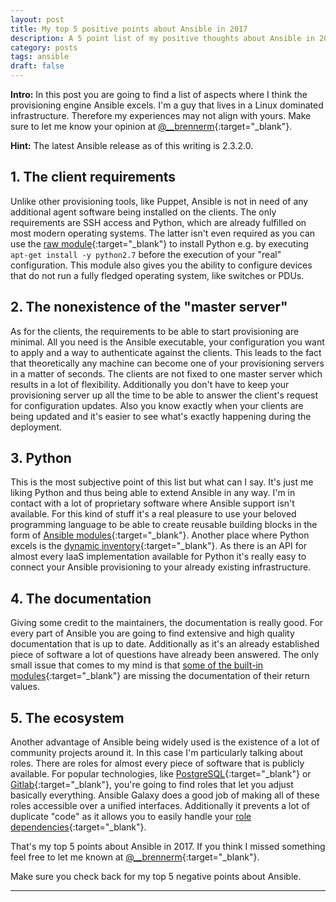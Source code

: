 ```yaml
---
layout: post
title: My top 5 positive points about Ansible in 2017
description: A 5 point list of my positive thoughts about Ansible in 2017.
category: posts
tags: ansible
draft: false
---
```


**Intro:** In this post you are going to find a list of aspects where I think the provisioning engine Ansible excels. I'm a guy that lives in a Linux dominated infrastructure. Therefore my experiences may not align with yours. Make sure to let me know your opinion at [@__brennerm](https://twitter.com/__brennerm){:target="_blank"}.

**Hint:** The latest Ansible release as of this writing is 2.3.2.0.

## 1. The client requirements
Unlike other provisioning tools, like Puppet, Ansible is not in need of any additional agent software being installed on the clients. The only requirements are SSH access and Python, which are already fulfilled on most modern operating systems. The latter isn't even required as you can use the [raw module](https://docs.ansible.com/ansible/latest/collections/ansible/builtin/raw_module.html){:target="_blank"} to install Python e.g. by executing `apt-get install -y python2.7` before the execution of your "real" configuration. This module also gives you the ability to configure devices that do not run a fully fledged operating system, like switches or PDUs.

## 2. The nonexistence of the "master server"

As for the clients, the requirements to be able to start provisioning are minimal. All you need is the Ansible executable, your configuration you want to apply and a way to authenticate against the clients. This leads to the fact that theoretically any machine can become one of your provisioning servers in a matter of seconds. The clients are not fixed to one master server which results in a lot of flexibility. Additionally you don't have to keep your provisioning server up all the time to be able to answer the client's request for configuration updates. Also you know exactly when your clients are being updated and it's easier to see what's exactly happening during the deployment.

## 3. Python

This is the most subjective point of this list but what can I say. It's just me liking Python and thus being able to extend Ansible in any way. I'm in contact with a lot of proprietary software where Ansible support isn't available. For this kind of stuff it's a real pleasure to use your beloved programming language to be able to create reusable building blocks in the form of [Ansible modules](http://docs.ansible.com/ansible/latest/dev_guide/developing_modules.html){:target="_blank"}. Another place where Python excels is the [dynamic inventory](http://docs.ansible.com/ansible/latest/intro_dynamic_inventory.html){:target="_blank"}. As there is an API for almost every IaaS implementation available for Python it's really easy to connect your Ansible provisioning to your already existing infrastructure. 

## 4. The documentation

Giving some credit to the maintainers, the documentation is really good. For every part of Ansible you are going to find extensive and high quality documentation that is up to date. Additionally as it's an already established piece of software a lot of questions have already been answered. The only small issue that comes to my mind is that [some of the built-in modules](https://docs.ansible.com/ansible/latest/collections/ansible/builtin/command_module.html){:target="_blank"} are missing the documentation of their return values.

## 5. The ecosystem

Another advantage of Ansible being widely used is the existence of a lot of community projects around it. In this case I'm particularly talking about roles. There are roles for almost every piece of software that is publicly available. For popular technologies, like [PostgreSQL](https://github.com/ANXS/postgresql/blob/master/defaults/main.yml){:target="_blank"} or [Gitlab](https://github.com/debops/ansible-gitlab/blob/master/defaults/main.yml){:target="_blank"}, you're going to find roles that let you adjust basically everything. Ansible Galaxy  does a good job of making all of these roles accessible over a unified interfaces. Additionally it prevents a lot of duplicate "code" as it allows you to easily handle your [role dependencies](http://docs.ansible.com/ansible/latest/galaxy.html#dependencies){:target="_blank"}.

That's my top 5 points about Ansible in 2017. If you think I missed something feel free to let me known at [@__brennerm](https://twitter.com/__brennerm){:target="_blank"}.

Make sure you check back for my top 5 negative points about Ansible.

---
